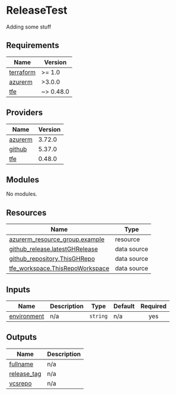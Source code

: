 # ReleaseTest


Adding some stuff
<!-- BEGIN_TF_DOCS -->
## Requirements

| Name | Version |
|------|---------|
| <a name="requirement_terraform"></a> [terraform](#requirement\_terraform) | >= 1.0 |
| <a name="requirement_azurerm"></a> [azurerm](#requirement\_azurerm) | >3.0.0 |
| <a name="requirement_tfe"></a> [tfe](#requirement\_tfe) | ~> 0.48.0 |

## Providers

| Name | Version |
|------|---------|
| <a name="provider_azurerm"></a> [azurerm](#provider\_azurerm) | 3.72.0 |
| <a name="provider_github"></a> [github](#provider\_github) | 5.37.0 |
| <a name="provider_tfe"></a> [tfe](#provider\_tfe) | 0.48.0 |

## Modules

No modules.

## Resources

| Name | Type |
|------|------|
| [azurerm_resource_group.example](https://registry.terraform.io/providers/hashicorp/azurerm/latest/docs/resources/resource_group) | resource |
| [github_release.latestGHRelease](https://registry.terraform.io/providers/hashicorp/github/latest/docs/data-sources/release) | data source |
| [github_repository.ThisGHRepo](https://registry.terraform.io/providers/hashicorp/github/latest/docs/data-sources/repository) | data source |
| [tfe_workspace.ThisRepoWorkspace](https://registry.terraform.io/providers/hashicorp/tfe/latest/docs/data-sources/workspace) | data source |

## Inputs

| Name | Description | Type | Default | Required |
|------|-------------|------|---------|:--------:|
| <a name="input_environment"></a> [environment](#input\_environment) | n/a | `string` | n/a | yes |

## Outputs

| Name | Description |
|------|-------------|
| <a name="output_fullname"></a> [fullname](#output\_fullname) | n/a |
| <a name="output_release_tag"></a> [release\_tag](#output\_release\_tag) | n/a |
| <a name="output_vcsrepo"></a> [vcsrepo](#output\_vcsrepo) | n/a |
<!-- END_TF_DOCS -->
